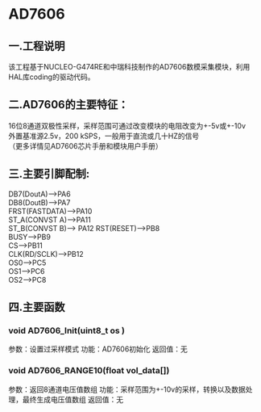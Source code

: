 # AD7606
## 一.工程说明
该工程基于NUCLEO-G474RE和中瑞科技制作的AD7606数模采集模块，利用HAL库coding的驱动代码。
## 二.AD7606的主要特征：
16位8通道双极性采样，采样范围可通过改变模块的电阻改变为+-5v或+-10v  
外置基准源2.5v，200 kSPS，一般用于直流或几十HZ的信号  
（更多详情见AD7606芯片手册和模块用户手册）  
## 三.主要引脚配制:
DB7(DoutA)-->PA6  
DB8(DoutB)-->PA7  
FRST(FASTDATA)-->PA10  
ST_A(CONVST A)-->PA11  
ST_B(CONVST B)--> PA12 
RST(RESET)-->PB8    
BUSY-->PB9  
CS-->PB11  
CLK(RD/SCLK)-->PB12  
OS0-->PC5  
OS1-->PC6  
OS2-->PC8
## 四.主要函数
### void AD7606_Init(uint8_t os )  
参数：设置过采样模式
功能：AD7606初始化
返回值：无
### void AD7606_RANGE10(float vol_data[])
参数：返回8通道电压值数组
功能：采样范围为+-10v的采样，转换以及数据处理，最终生成电压值数组
返回值：无


